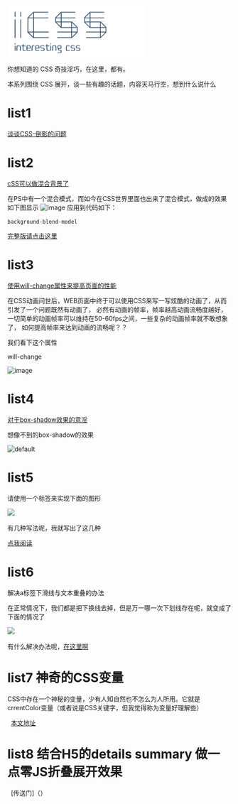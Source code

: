 ![image](https://github.com/Luotianyi1205/CSS-/raw/master/logo.jpg)

你想知道的 CSS 奇技淫巧，在这里，都有。

本系列围绕 CSS 展开，谈一些有趣的话题，内容天马行空，想到什么说什么

# list1

[谈谈CSS-倒影的问题](https://github.com/Luotianyi1205/CSS-/issues/1) 















# list2

[cSS可以做混合背景了](https://github.com/Luotianyi1205/CSS-/issues/2) 




在PS中有一个混合模式，而如今在CSS世界里面也出来了混合模式，做成的效果如下图显示
 ![image](https://luotianyi1205.github.io/luotianyi.github.io/2017/12/28/%E4%B8%8D%E5%8F%AF%E6%80%9D%E8%AE%AE%E7%9A%84%E6%B7%B7%E5%90%88%E6%A8%A1%E5%BC%8F-background-blend-mode/a.png)
应用到代码如下：
```
background-blend-model

```
[完整版请点击这里](https://github.com/Luotianyi1205/CSS-/issues/2) 


# list3
[使用will-change属性来提高页面的性能](https://github.com/Luotianyi1205/CSS-/issues/3) 


在CSS动画问世后，WEB页面中终于可以使用CSS来写一写炫酷的动画了，从而引发了一个问题既然有动画了，
必然有动画的帧率，帧率越高动画流畅度越好，一切简单的动画帧率可以维持在50-60fps之间，一些复杂的动画帧率就不敢想象了，
如何提高帧率来达到动画的流畅呢？？

我们看下这个属性

will-change

![image](https://timgsa.baidu.com/timg?image&quality=80&size=b9999_10000&sec=1515118305&di=6a93c09f187f0079ba57978ed7832f61&imgtype=jpg&er=1&src=http%3A%2F%2Fs7.sinaimg.cn%2Fmw690%2F006zjds7zy76EeV9h2u66%26amp%3B690)






# list4
[对于box-shadow效果的意淫](https://github.com/Luotianyi1205/CSS-/issues/4)

想像不到的box-shadow的效果


![default](https://user-images.githubusercontent.com/28778154/34472497-b3c86740-ef9e-11e7-9948-6166b3b9994b.PNG)


# list5 

请使用一个标签来实现下面的图形


![](https://user-images.githubusercontent.com/28778154/34475193-a403fd26-efc4-11e7-809e-eb8853067666.png)

有几种写法呢，我就写出了这几种

[点我阅读](https://github.com/Luotianyi1205/CSS-/issues/5)


# list6

解决a标签下滑线与文本重叠的办法

在正常情况下，我们都是把下换线去掉，但是万一哪一次下划线存在呢，就变成了下面的情况了

![](https://user-images.githubusercontent.com/28778154/34751112-b0131c88-f5e5-11e7-88e0-a8bc28baba67.png)



有什么解决办法呢，[在这里啊](https://github.com/Luotianyi1205/CSS-/issues/6)
 
 # list7 神奇的CSS变量
 CSS中存在一个神秘的变量，少有人知自然也不怎么为人所用。它就是crrentColor变量（或者说是CSS关键字，但我觉得称为变量好理解些）
 
 
   [本文地址](https://github.com/Luotianyi1205/CSS-/issues/7)
   
 # list8 结合H5的details summary 做一点零JS折叠展开效果
 
   [传送门]（）
